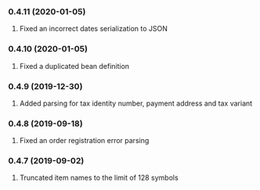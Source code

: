 ### 0.4.11 (2020-01-05)

1. Fixed an incorrect dates serialization to JSON

### 0.4.10 (2020-01-05)

1. Fixed a duplicated bean definition

### 0.4.9 (2019-12-30)

1. Added parsing for tax identity number, payment address and tax variant

### 0.4.8 (2019-09-18)

1. Fixed an order registration error parsing

### 0.4.7 (2019-09-02)

1. Truncated item names to the limit of 128 symbols